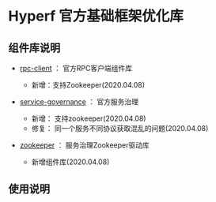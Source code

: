 # Hyperf 官方基础框架优化库

## 组件库说明

- [rpc-client](./rpc-client) ： 官方RPC客户端组件库
    - 新增：支持Zookeeper(2020.04.08)

- [service-governance](./service-governance) ： 官方服务治理
    - 新增： 支持zookeeper(2020.04.08)
    - 修复： 同一个服务不同协议获取混乱的问题(2020.04.08)

- [zookeeper](./zookeeper) ： 服务治理Zookeeper驱动库
    - 新增组件库(2020.04.08)
    
## 使用说明

